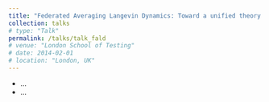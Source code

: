 ```yaml
---
title: "Federated Averaging Langevin Dynamics: Toward a unified theory and new algorithms"
collection: talks
# type: "Talk"
permalink: /talks/talk_fald
# venue: "London School of Testing"
# date: 2014-02-01
# location: "London, UK"
---
```


- ...
- ...

